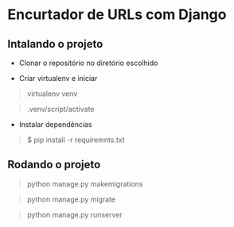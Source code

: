 # Encurtador de URLs com Django

## Intalando o projeto

* Clonar o repositório no diretório escolhido

* Criar virtualenv e iniciar
> virtualenv venv

> .venv/script/activate

* Instalar dependências
> $ pip install -r requiremnts.txt

## Rodando o projeto
> python manage.py makemigrations

> python manage.py migrate

> python manage.py runserver
